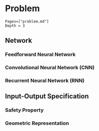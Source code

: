 # Problem

```@contents
Pages=["problem.md"]
Depth = 3
```

## Network

### Feedforward Neural Network

### Convolutional Neural Network (CNN)

### Recurrent Neural Network (RNN)


## Input-Output Specification

### Safety Property

### Geometric Representation